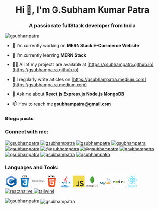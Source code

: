 <h1 align="center">Hi 👋, I'm G.Subham Kumar Patra</h1>
<h3 align="center">A passionate fullStack developer from India</h3>

<p align="left"> <img src="https://komarev.com/ghpvc/?username=gsubhampatra&label=Profile%20views&color=0e75b6&style=flat" alt="gsubhampatra" /> </p>

- 🔭 I’m currently working on **MERN Stack E-Commerce Website**

- 🌱 I’m currently learning **MERN Stack**

- 👨‍💻 All of my projects are available at [https://gsubhampatra.github.io](https://gsubhampatra.github.io)

- 📝 I regularly write articles on [https://gsubhampatra.medium.com](https://gsubhampatra.medium.com)

- 💬 Ask me about **React.js Express.js Node.js MongoDB**

- 📫 How to reach me **gsubhampatra@gmail.com**

### Blogs posts
<!-- BLOG-POST-LIST:START -->
<!-- BLOG-POST-LIST:END -->

<h3 align="left">Connect with me:</h3>
<p align="left">
<a href="https://dev.to/gsubhampatra" target="blank"><img align="center" src="https://raw.githubusercontent.com/rahuldkjain/github-profile-readme-generator/master/src/images/icons/Social/devto.svg" alt="gsubhampatra" height="30" width="40" /></a>
<a href="https://twitter.com/gsubhampatra" target="blank"><img align="center" src="https://raw.githubusercontent.com/rahuldkjain/github-profile-readme-generator/master/src/images/icons/Social/twitter.svg" alt="gsubhampatra" height="30" width="40" /></a>
<a href="https://linkedin.com/in/gsubhampatra" target="blank"><img align="center" src="https://raw.githubusercontent.com/rahuldkjain/github-profile-readme-generator/master/src/images/icons/Social/linked-in-alt.svg" alt="gsubhampatra" height="30" width="40" /></a>
<a href="https://fb.com/gsubhampatra" target="blank"><img align="center" src="https://raw.githubusercontent.com/rahuldkjain/github-profile-readme-generator/master/src/images/icons/Social/facebook.svg" alt="gsubhampatra" height="30" width="40" /></a>
<a href="https://instagram.com/gsubhampatra" target="blank"><img align="center" src="https://raw.githubusercontent.com/rahuldkjain/github-profile-readme-generator/master/src/images/icons/Social/instagram.svg" alt="gsubhampatra" height="30" width="40" /></a>
<a href="https://hashnode.com/@gsubhampatra" target="blank"><img align="center" src="https://raw.githubusercontent.com/rahuldkjain/github-profile-readme-generator/master/src/images/icons/Social/hashnode.svg" alt="@gsubhampatra" height="30" width="40" /></a>
<a href="https://medium.com/@gsubhampatra" target="blank"><img align="center" src="https://raw.githubusercontent.com/rahuldkjain/github-profile-readme-generator/master/src/images/icons/Social/medium.svg" alt="@gsubhampatra" height="30" width="40" /></a>
<a href="https://www.youtube.com/@gsubhampatra" target="blank"><img align="center" src="https://raw.githubusercontent.com/rahuldkjain/github-profile-readme-generator/master/src/images/icons/Social/youtube.svg" alt="gsubhampatra" height="30" width="40" /></a>
<a href="https://www.codechef.com/users/gsubhampatra" target="blank"><img align="center" src="https://cdn.jsdelivr.net/npm/simple-icons@3.1.0/icons/codechef.svg" alt="gsubhampatra" height="30" width="40" /></a>
<a href="https://www.hackerrank.com/gsubhampatra" target="blank"><img align="center" src="https://raw.githubusercontent.com/rahuldkjain/github-profile-readme-generator/master/src/images/icons/Social/hackerrank.svg" alt="gsubhampatra" height="30" width="40" /></a>
<a href="https://auth.geeksforgeeks.org/user/gsubhampatra" target="blank"><img align="center" src="https://raw.githubusercontent.com/rahuldkjain/github-profile-readme-generator/master/src/images/icons/Social/geeks-for-geeks.svg" alt="gsubhampatra" height="30" width="40" /></a>
</p>

<h3 align="left">Languages and Tools:</h3>
<p align="left"> <a href="https://www.cprogramming.com/" target="_blank" rel="noreferrer"> <img src="https://raw.githubusercontent.com/devicons/devicon/master/icons/c/c-original.svg" alt="c" width="40" height="40"/> </a> <a href="https://www.w3schools.com/css/" target="_blank" rel="noreferrer"> <img src="https://raw.githubusercontent.com/devicons/devicon/master/icons/css3/css3-original-wordmark.svg" alt="css3" width="40" height="40"/> </a> <a href="https://expressjs.com" target="_blank" rel="noreferrer"> <img src="https://raw.githubusercontent.com/devicons/devicon/master/icons/express/express-original-wordmark.svg" alt="express" width="40" height="40"/> </a> <a href="https://www.w3.org/html/" target="_blank" rel="noreferrer"> <img src="https://raw.githubusercontent.com/devicons/devicon/master/icons/html5/html5-original-wordmark.svg" alt="html5" width="40" height="40"/> </a> <a href="https://www.java.com" target="_blank" rel="noreferrer"> <img src="https://raw.githubusercontent.com/devicons/devicon/master/icons/java/java-original.svg" alt="java" width="40" height="40"/> </a> <a href="https://developer.mozilla.org/en-US/docs/Web/JavaScript" target="_blank" rel="noreferrer"> <img src="https://raw.githubusercontent.com/devicons/devicon/master/icons/javascript/javascript-original.svg" alt="javascript" width="40" height="40"/> </a> <a href="https://www.mongodb.com/" target="_blank" rel="noreferrer"> <img src="https://raw.githubusercontent.com/devicons/devicon/master/icons/mongodb/mongodb-original-wordmark.svg" alt="mongodb" width="40" height="40"/> </a> <a href="https://www.mysql.com/" target="_blank" rel="noreferrer"> <img src="https://raw.githubusercontent.com/devicons/devicon/master/icons/mysql/mysql-original-wordmark.svg" alt="mysql" width="40" height="40"/> </a> <a href="https://nodejs.org" target="_blank" rel="noreferrer"> <img src="https://raw.githubusercontent.com/devicons/devicon/master/icons/nodejs/nodejs-original-wordmark.svg" alt="nodejs" width="40" height="40"/> </a> <a href="https://reactjs.org/" target="_blank" rel="noreferrer"> <img src="https://raw.githubusercontent.com/devicons/devicon/master/icons/react/react-original-wordmark.svg" alt="react" width="40" height="40"/> </a> <a href="https://reactnative.dev/" target="_blank" rel="noreferrer"> <img src="https://reactnative.dev/img/header_logo.svg" alt="reactnative" width="40" height="40"/> </a> <a href="https://tailwindcss.com/" target="_blank" rel="noreferrer"> <img src="https://www.vectorlogo.zone/logos/tailwindcss/tailwindcss-icon.svg" alt="tailwind" width="40" height="40"/> </a> </p>

<p><img align="left" src="https://github-readme-stats.vercel.app/api/top-langs?username=gsubhampatra&show_icons=true&locale=en&layout=compact" alt="gsubhampatra" /></p>

<p>&nbsp;<img align="center" src="https://github-readme-stats.vercel.app/api?username=gsubhampatra&show_icons=true&locale=en" alt="gsubhampatra" /></p>
